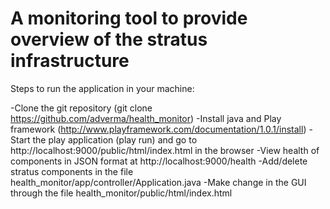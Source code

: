 A monitoring tool to provide overview of the stratus infrastructure
==============

Steps to run the application in your machine:

-Clone the git repository (git clone https://github.com/adverma/health_monitor)
-Install java and Play framework (http://www.playframework.com/documentation/1.0.1/install)
-Start the play application (play run) and go to http://localhost:9000/public/html/index.html in the browser
-View health of components in JSON format at http://localhost:9000/health
-Add/delete stratus components in the file health_monitor/app/controller/Application.java 
-Make change in the GUI through the file health_monitor/public/html/index.html
